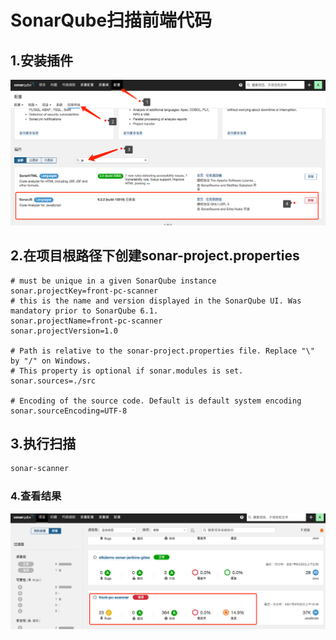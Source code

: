 # SonarQube扫描前端代码

## 1.安装插件

![image-20210630005213646](images/SonarQube扫描前端代码.assets/image-20210630005213646.png)

## 2.在项目根路径下创建sonar-project.properties

```properties
# must be unique in a given SonarQube instance
sonar.projectKey=front-pc-scanner
# this is the name and version displayed in the SonarQube UI. Was mandatory prior to SonarQube 6.1.
sonar.projectName=front-pc-scanner
sonar.projectVersion=1.0

# Path is relative to the sonar-project.properties file. Replace "\" by "/" on Windows.
# This property is optional if sonar.modules is set.
sonar.sources=./src

# Encoding of the source code. Default is default system encoding
sonar.sourceEncoding=UTF-8
```

## 3.执行扫描

```sh
sonar-scanner
```

### 4.查看结果

![image-20210630005437459](images/SonarQube扫描前端代码.assets/image-20210630005437459.png)